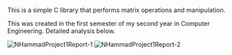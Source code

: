 This is a simple C library that performs matrix operations and manipulation.

This was created in the first semester of my second year in Computer Engineering. Detailed analysis below.

![NHammadProject1Report-1](https://github.com/NouredeenM17/matrix-operations-library-in-c/assets/107249282/f906816e-9021-4cdf-a072-94e952e0ce10)
![NHammadProject1Report-2](https://github.com/NouredeenM17/matrix-operations-library-in-c/assets/107249282/e6f0ab26-8351-4013-a563-00aa4127b0e1)
